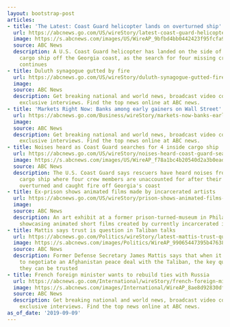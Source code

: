 ```yaml
---
layout: bootstrap-post
articles:
- title: 'The Latest: Coast Guard helicopter lands on overturned ship'
  url: https://abcnews.go.com/US/wireStory/latest-coast-guard-helicopter-lands-overturned-ship-65483774
  image: https://s.abcnews.com/images/US/WireAP_9bfbd4bb0442423f95fcfa97956834ed_16x9_992.jpg
  source: ABC News
  description: A U.S. Coast Guard helicopter has landed on the side of an overturned
    cargo ship off the Georgia coast, as the search for four missing crew members
    continues
- title: Duluth synagogue gutted by fire
  url: https://abcnews.go.com/US/wireStory/duluth-synagogue-gutted-fire-65483583
  image: 
  source: ABC News
  description: Get breaking national and world news, broadcast video coverage, and
    exclusive interviews. Find the top news online at ABC news.
- title: 'Markets Right Now: Banks among early gainers on Wall Street'
  url: https://abcnews.go.com/Business/wireStory/markets-now-banks-early-gainers-wall-street-65483504
  image: 
  source: ABC News
  description: Get breaking national and world news, broadcast video coverage, and
    exclusive interviews. Find the top news online at ABC news.
- title: Noises heard as Coast Guard searches for 4 inside cargo ship
  url: https://abcnews.go.com/US/wireStory/noises-heard-coast-guard-searches-inside-cargo-ship-65483241
  image: https://s.abcnews.com/images/US/WireAP_f78a1bc4b20540d2a3b0ead054ad18af_16x9_992.jpg
  source: ABC News
  description: The U.S. Coast Guard says rescuers have heard noises from inside a
    cargo ship where four crew members are unaccounted for after their huge vessel
    overturned and caught fire off Georgia's coast
- title: Ex-prison shows animated films made by incarcerated artists
  url: https://abcnews.go.com/US/wireStory/prison-shows-animated-films-made-incarcerated-artists-65483240
  image: 
  source: ABC News
  description: An art exhibit at a former prison-turned-museum in Philadelphia is
    showcasing animated short films created by currently incarcerated inmate
- title: Mattis says trust is question in Taliban talks
  url: https://abcnews.go.com/Politics/wireStory/latest-mattis-trust-question-taliban-talks-65480848
  image: https://s.abcnews.com/images/Politics/WireAP_99065447395b47638f5dd3ac7164da1d_16x9_992.jpg
  source: ABC News
  description: Former Defense Secretary James Mattis says that when it comes to trying
    to negotiate an Afghanistan peace deal with the Taliban, the key question is whether
    they can be trusted
- title: French foreign minister wants to rebuild ties with Russia
  url: https://abcnews.go.com/International/wireStory/french-foreign-minister-rebuild-ties-russia-65482840
  image: https://s.abcnews.com/images/International/WireAP_8ae8d92830df4dafa88deb3a309a00ad_16x9_992.jpg
  source: ABC News
  description: Get breaking national and world news, broadcast video coverage, and
    exclusive interviews. Find the top news online at ABC news.
as_of_date: '2019-09-09'
---
```


